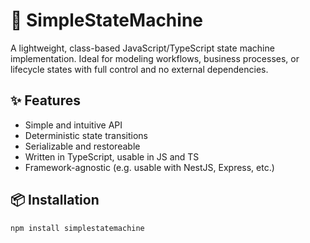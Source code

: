 # 🧠 SimpleStateMachine

A lightweight, class-based JavaScript/TypeScript state machine implementation. Ideal for modeling workflows, business processes, or lifecycle states with full control and no external dependencies.

## ✨ Features

- Simple and intuitive API
- Deterministic state transitions
- Serializable and restoreable
- Written in TypeScript, usable in JS and TS
- Framework-agnostic (e.g. usable with NestJS, Express, etc.)

## 📦 Installation

```bash
npm install simplestatemachine
